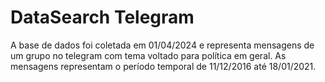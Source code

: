# DataSearch Telegram
A base de dados foi coletada em 01/04/2024 e representa mensagens de um grupo no telegram com tema voltado para política em geral.
As mensagens representam o período temporal de 11/12/2016 até 18/01/2021.
